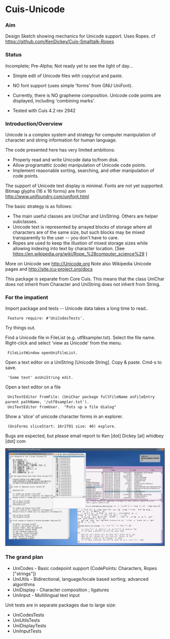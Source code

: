 Cuis-Unicode
============

### Aim

Design Sketch showing mechanics for Unicode support. Uses Ropes.
cf https://github.com/KenDickey/Cuis-Smalltalk-Ropes


### Status

Incomplete; Pre-Alpha; Not ready yet to see the light of day...
- Simple edit of Unicode files with copy/cut and paste.
- NO font support (uses simple 'forms' from GNU UniFont).
- Currently, there is NO grapheme composition. Unicode code points are displayed, including 'combining marks'.

- Tested with Cuis 4.2 rev 2942


### Introduction/Overview

Unicode is a complex system and strategy for computer manipulation of character and string information for human language.

The code presented here has very limited ambitions:

- Properly read and write Unicode data to/from disk.
- Allow programattic (code) manipulation of Unicode code points.
- Implement reasonable sorting, searching, and other manipulation of code points.

The support of Unicode text display is minimal.  Fonts are not yet supported.  Bitmap glyphs (16 x 16 forms) are from http://www.unifoundry.com/unifont.html

The basic strategy is as follows:
- The main useful classes are UniChar and UniString.  Others are helper subclasses.
- Unicode text is represented by arrayed blocks of storage where all characters are of the same size, but such blocks may be mixed transparently to the user -- you don't have to care.
- Ropes are used to keep the illustion of mixed storage sizes while allowing indexing into text by character location.
  [See https://en.wikipedia.org/wiki/Rope_%28computer_science%29 ]

More on Unicode see http://Unicode.org
Note also Wikipedia Unicode pages and http://site.icu-project.org/docs

This package is separate from Core Cuis.
This means that the class UniChar does not inherit from Character and UniString does not inherit from String.


### For the impatient

Import package and tests -- Unicode data takes a long time to read..
````Smalltalk
 Feature require: #'UniCodesTests'.
````

Try things out.

Find a Unicode file in FileList (e.g. utf8sampler.txt). Select the file name. Right-click and select 'view as Unicode' from the menu.
````Smalltalk
 FileListWindow openUniFileList.
````
Open a text editor on a UniString [Unicode String].  Copy & paste.  Cmd-s to save.
````Smalltalk
 'Some text' asUniString edit.
````
Open a text editor on a file
````Smalltalk
 UniTextEditor fromFile: (UniChar package fullFileName asFileEntry parent pathName, '/utf8sampler.txt').
 UniTextEditor fromUser.  "Puts up a file dialog"
````
Show a 'slice' of unicode character forms in an explorer.
````Smalltalk
 (UniForms sliceStart: 16r2701 size: 40) explore. 
````

Bugs are expected, but please email report to  Ken [dot] Dickey [at] whidbey [dot] com

![Unicode Sampler](UnicodeSampler.png)

### The grand plan

- UniCodes	- Basic codepoint support (CodePoints: Characters, Ropes ["strings"])
- UniUtils	- Bidirectional, language/locale based sorting; advanced algorithms
- UniDisplay	- Character composition ; ligatures
- UniInput	- Multilingual text input

Unit tests are in separate packages due to large size:

- UniCodesTests
- UniUtilsTests
- UniDisplayTests
- UniInputTests
